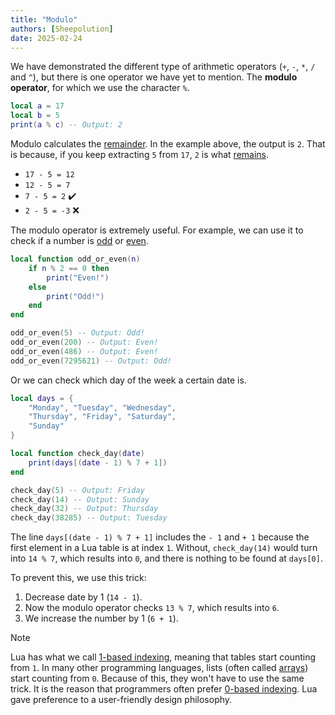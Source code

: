 ```yaml
---
title: "Modulo"
authors: [Sheepolution]
date: 2025-02-24
---
```


We have demonstrated the different type of arithmetic operators (`+`, `-`, `*`, `/` and `^`), but there is one operator we have yet to mention. The **modulo operator**, for which we use the character `%`.

```lua
local a = 17
local b = 5
print(a % c) -- Output: 2
```

Modulo calculates the <ins>remainder</ins>. In the example above, the output is `2`. That is because, if you keep extracting `5` from `17`, `2` is what <ins>remains</ins>.
* `17 - 5 = 12`
* `12 - 5 = 7`
* `7 - 5 = 2` ✔️
* `2 - 5 = -3` ❌

The modulo operator is extremely useful. For example, we can use it to check if a number is <ins>odd</ins> or <ins>even</ins>.

```lua
local function odd_or_even(n)
    if n % 2 == 0 then
        print("Even!")
    else
        print("Odd!")
    end
end

odd_or_even(5) -- Output: Odd!
odd_or_even(200) -- Output: Even!
odd_or_even(486) -- Output: Even!
odd_or_even(7295621) -- Output: Odd!
```

Or we can check which day of the week a certain date is.

```lua
local days = {
    "Monday", "Tuesday", "Wednesday",
    "Thursday", "Friday", "Saturday",
    "Sunday"
}

local function check_day(date)
    print(days[(date - 1) % 7 + 1])
end

check_day(5) -- Output: Friday
check_day(14) -- Output: Sunday
check_day(32) -- Output: Thursday
check_day(38285) -- Output: Tuesday
```

The line `days[(date - 1) % 7 + 1]` includes the `- 1` and `+ 1` because the first element in a Lua table is at index `1`. Without, `check_day(14)` would turn into `14 % 7`, which results into `0`, and there is nothing to be found at `days[0]`.

To prevent this, we use this trick:

1. Decrease date by 1 (`14 - 1`).
2. Now the modulo operator checks `13 % 7`, which results into `6`.
3. We increase the number by 1 (`6 + 1`).

> [!NOTE]
> Lua has what we call <ins>1-based indexing</ins>, meaning that tables start counting from `1`. In many other programming languages, lists (often called <ins>arrays</ins>) start counting from `0`. Because of this, they won't have to use the same trick. It is the reason that programmers often prefer <ins>0-based indexing</ins>. Lua gave preference to a user-friendly design philosophy.

